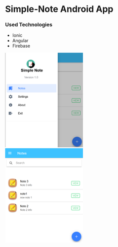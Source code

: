 <h1>Simple-Note Android App</h1>

<h3>Used Technologies</h3>

  <ul>
    <li>Ionic</li>
    <li>Angular</li>
    <li>Firebase</li>
  </ul>



<img src="ss1.png" width="50%" height="50%">
<img src="ss2.png" width="50%" height="50%">

